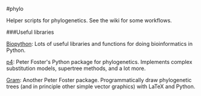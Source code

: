 #phylo

Helper scripts for phylogenetics. See the wiki for some workflows.

###Useful libraries

[Biopython](http://biopython.org/): Lots of useful libraries and functions for doing bioinformatics in Python.

[p4](http://p4.nhm.ac.uk): Peter Foster's Python package for phylogenetics. Implements complex substitution models, supertree methods, and a lot more.

[Gram](http://gram.nhm.ac.uk): Another Peter Foster package. Programmatically draw phylogenetic trees (and in principle other simple vector graphics) with LaTeX and Python.

